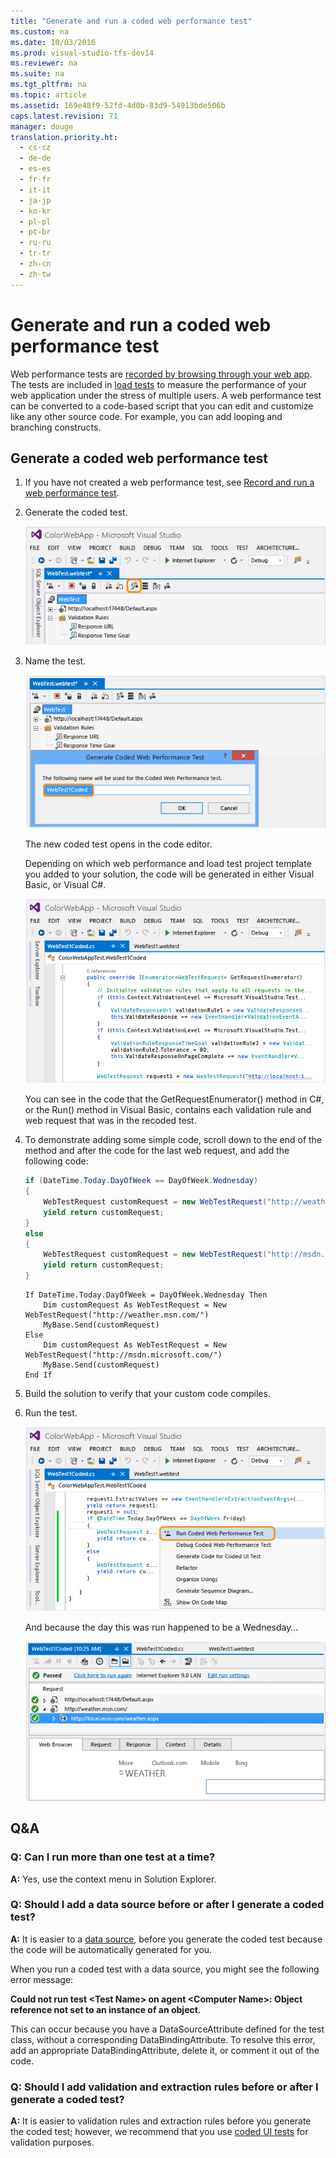 ```yaml
---
title: "Generate and run a coded web performance test"
ms.custom: na
ms.date: 10/03/2016
ms.prod: visual-studio-tfs-dev14
ms.reviewer: na
ms.suite: na
ms.tgt_pltfrm: na
ms.topic: article
ms.assetid: 169e48f9-52fd-4d0b-83d9-54913bde506b
caps.latest.revision: 71
manager: douge
translation.priority.ht: 
  - cs-cz
  - de-de
  - es-es
  - fr-fr
  - it-it
  - ja-jp
  - ko-kr
  - pl-pl
  - pt-br
  - ru-ru
  - tr-tr
  - zh-cn
  - zh-tw
---
```

# Generate and run a coded web performance test
Web performance tests are [recorded by browsing through your web app](assetId:///bd0a82fd-cec0-4861-bc09-e1b0b2d258ef). The tests are included in [load tests](../dv_TeamTestALM/Editing-Think-Times-to-Simulate-Website-Human-Interaction-Delays-in-Load-Tests-Scenarios.md) to measure the performance of your web application under the stress of multiple users. A web performance test can be converted to a code-based script that you can edit and customize like any other source code.  For example, you can add looping and branching constructs.  
  
## Generate a coded web performance test  
  
1.  If you have not created a web performance test, see [Record and run a web performance test](assetId:///bd0a82fd-cec0-4861-bc09-e1b0b2d258ef).  
  
2.  Generate the coded test.  
  
     ![Generate a coded web performance test](../dv_TeamTestALM/media/Web_Test_Coded_Generate.png "Web_Test_Coded_Generate")  
  
3.  Name the test.  
  
     ![Enter a name for the coded web performance test](../dv_TeamTestALM/media/Web_Test_Coded_Generate_NameTest.png "Web_Test_Coded_Generate_NameTest")  
  
     The new coded test opens in the code editor.  
  
     Depending on which web performance and load test project template you added to your solution, the code will be generated in either Visual Basic, or Visual C#.  
  
     ![New coded test opens in the code editor](../dv_TeamTestALM/media/Web_Test_Coded_Generate_OpenCodeEditor.png "Web_Test_Coded_Generate_OpenCodeEditor")  
  
     You can see in the code that the GetRequestEnumerator() method in C#, or the Run() method in Visual Basic, contains each validation rule and web request that was in the recoded test.  
  
4.  To demonstrate adding some simple code, scroll down to the end of the method and after the code for the last web request, and add the following code:  
  
    ```c#  
    if (DateTime.Today.DayOfWeek == DayOfWeek.Wednesday)  
    {  
        WebTestRequest customRequest = new WebTestRequest("http://weather.msn.com/");  
        yield return customRequest;  
    }  
    else  
    {  
        WebTestRequest customRequest = new WebTestRequest("http://msdn.microsoft.com/");  
        yield return customRequest;  
    }  
    ```  
  
    ```vb#  
    If DateTime.Today.DayOfWeek = DayOfWeek.Wednesday Then  
        Dim customRequest As WebTestRequest = New WebTestRequest("http://weather.msn.com/")  
        MyBase.Send(customRequest)  
    Else  
        Dim customRequest As WebTestRequest = New WebTestRequest("http://msdn.microsoft.com/")  
        MyBase.Send(customRequest)  
    End If  
    ```  
  
5.  Build the solution to verify that your custom code compiles.  
  
6.  Run the test.  
  
     ![Run the coded web perfromance test](../dv_TeamTestALM/media/Web_Test_Coded_Generate_Run.png "Web_Test_Coded_Generate_Run")  
  
     And because the day this was run happened to be a Wednesday…  
  
     ![Coded web performance test results](../dv_TeamTestALM/media/Web_Test_Coded_Generate_Results.png "Web_Test_Coded_Generate_Results")  
  
## Q&A  
  
### Q: Can I run more than one test at a time?  
 **A:** Yes, use the context menu in Solution Explorer.  
  
### Q: Should I add a data source before or after I generate a coded test?  
 **A:** It is easier to a [data source](../dv_TeamTestALM/Add-a-data-source-to-a-web-performance-test.md), before you generate the coded test because the code will be automatically generated for you.  
  
 When you run a coded test with a data source, you might see the following error message:  
  
 **Could not run test <Test Name\> on agent <Computer Name\>: Object reference not set to an instance of an object.**  
  
 This can occur because you have a DataSourceAttribute defined for the test class, without a corresponding DataBindingAttribute. To resolve this error, add an appropriate DataBindingAttribute, delete it, or comment it out of the code.  
  
### Q: Should I add validation and extraction rules before or after I generate a coded test?  
 **A:** It is easier to validation rules and extraction rules before you generate the coded test; however, we recommend that you use [coded UI tests](../VS_IDE/Use-UI-Automation-To-Test-Your-Code.md) for validation purposes.